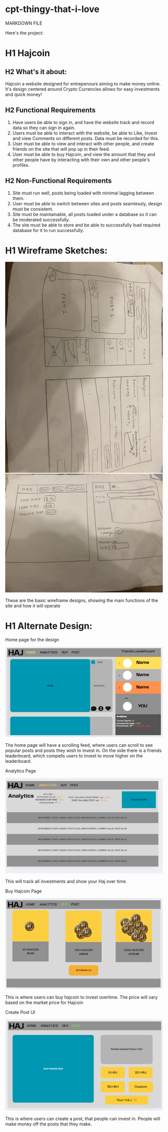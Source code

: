 # cpt-thingy-that-i-love
MARKDOWN FILE

Here's the project:
# H1 Hajcoin 

## H2 What's it about:
Hajcoin a website designed for entrepenours aiming to make money online. It's design centered around Crypto Currencies allows for easy investments and quick money! 

## H2 Functional Requirements
1. Have users be able to sign in, and have the website track and record data so they can sign in again. 
2. Users must be able to interact with the website, be able to Like, Invest and view Comments on different posts. Data must be recorded for this. 
3. User must be able to view and interact with other people, and create friends on the site that will pop up in their feed. 
4. User must be able to buy Hajcoin, and view the amount that they and other people have by interacting with their own and other people's profiles.

## H2 Non-Functional Requirements
1. Site must run well, posts being loaded with minimal lagging between them. 
2. User must be able to switch between sites and posts seamlessly, design must be consistent. 
3. Site must be maintainable, all posts loaded under a database so it can be moderated successfully. 
4. The site must be able to store and be able to successfully load required database for it to run successfully. 

# H1 Wireframe Sketches:

![Wireframe no1](IMG_5318.jpg)
![Wireframe no2](IMG_5317.jpg)

These are the basic wireframe designs, showing the main functions of the site and how it will operate 

# H1 Alternate Design:
Home page for the design

![](haj1.png)

The home page will have a scrolling feed, where users can scroll to see popular posts and posts they wish to invest in. On the side there is a friends leaderboard, which compells users to invest to move higher on the leaderboard. 

Analytics Page

![](haj2.png)

This will track all investments and show your Haj over time. 

Buy Hajcoin Page

![](haj3.png)

This is where users can buy hajcoin to invest overtime. The price will vary based on the market price for Hajcoin

Create Post UI

![](haj4.png)

This is where users can create a post, that people can invest in. People will make money off the posts that they make. 